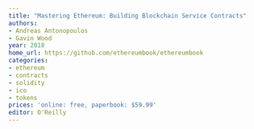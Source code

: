 ```yaml
---
title: "Mastering Ethereum: Building Blockchain Service Contracts"
authors:
- Andreas Antonopoulos
- Gavin Wood
year: 2018
home_url: https://github.com/ethereumbook/ethereumbook
categories:
- ethereum
- contracts
- solidity
- ico
- tokens
prices: 'online: free, paperbook: $59.99'
editor: O'Reilly
---
```

